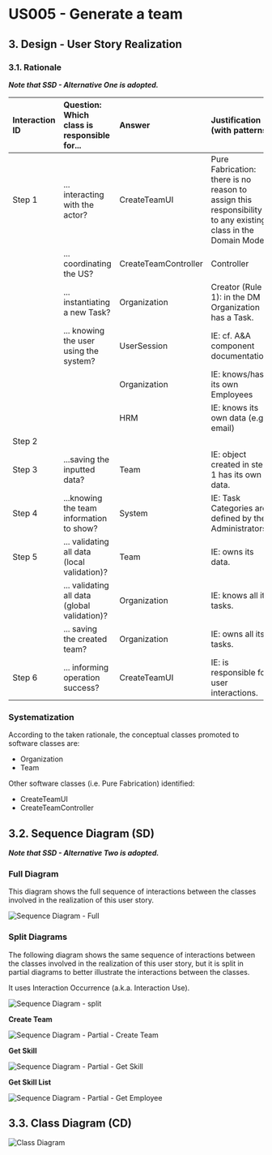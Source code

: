 # US005 - Generate a team

## 3. Design - User Story Realization 

### 3.1. Rationale

_**Note that SSD - Alternative One is adopted.**_

| Interaction ID | Question: Which class is responsible for...   | Answer               | Justification (with patterns)                                                                                 |
|:---------------|:----------------------------------------------|:---------------------|:--------------------------------------------------------------------------------------------------------------|
| Step 1  		     | 	... interacting with the actor?              | CreateTeamUI         | Pure Fabrication: there is no reason to assign this responsibility to any existing class in the Domain Model. |
| 			  		        | 	... coordinating the US?                     | CreateTeamController | Controller                                                                                                    |
| 			  		        | 	... instantiating a new Task?                | Organization         | Creator (Rule 1): in the DM Organization has a Task.                                                          |
| 			  		        | ... knowing the user using the system?        | UserSession          | IE: cf. A&A component documentation.                                                                          |
| 			  		        | 							                                       | Organization         | IE: knows/has its own Employees                                                                               |
| 			  		        | 							                                       | HRM                  | IE: knows its own data (e.g. email)                                                                           |
| Step 2  		     | 							                                       |                      |                                                                                                               |
| Step 3  		     | 	...saving the inputted data?                 | Team                 | IE: object created in step 1 has its own data.                                                                |
| Step 4  		     | 	...knowing the team information to show?     | System               | IE: Task Categories are defined by the Administrators.                                                        |
| Step 5  		     | 	... validating all data (local validation)?  | Team                 | IE: owns its data.                                                                                            | 
| 			  		        | 	... validating all data (global validation)? | Organization         | IE: knows all its tasks.                                                                                      | 
| 			  		        | 	... saving the created team?                 | Organization         | IE: owns all its tasks.                                                                                       | 
| Step 6  		     | 	... informing operation success?             | CreateTeamUI         | IE: is responsible for user interactions.                                                                     | 

### Systematization ##

According to the taken rationale, the conceptual classes promoted to software classes are: 

* Organization
* Team

Other software classes (i.e. Pure Fabrication) identified: 

* CreateTeamUI  
* CreateTeamController


## 3.2. Sequence Diagram (SD)

_**Note that SSD - Alternative Two is adopted.**_

### Full Diagram

This diagram shows the full sequence of interactions between the classes involved in the realization of this user story.

![Sequence Diagram - Full](svg/us005-sequence-diagram-full.svg)

### Split Diagrams

The following diagram shows the same sequence of interactions between the classes involved in the realization of this user story, but it is split in partial diagrams to better illustrate the interactions between the classes.

It uses Interaction Occurrence (a.k.a. Interaction Use).

![Sequence Diagram - split](svg/us005-sequence-diagram-split.svg)

**Create Team**

![Sequence Diagram - Partial - Create Team](svg/us005-sequence-diagram-partial-create-team.svg)

**Get Skill**

![Sequence Diagram - Partial - Get Skill](svg/us005-sequence-diagram-partial-get-skill.svg)

**Get Skill List**

![Sequence Diagram - Partial - Get Employee](svg/us005-sequence-diagram-partial-get-skill-list.svg)


## 3.3. Class Diagram (CD)

![Class Diagram](svg/us005-class-diagram.svg)
